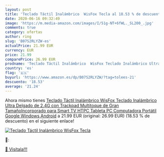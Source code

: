 ```yaml
---
layout: post
title: 'Teclado Táctil Inalámbrico  WisFox Tecla al 18.53 % de descuento'
date: 2020-06-16 09:32:49
image: 'https://m.media-amazon.com/images/I/51g-NT+6fWL._SL200_.jpg'
comments: true
category: ofertas
author: ring
slug: 'B07S2RLYZW-es'
actualPrice: 21.99 EUR
currency: EUR
price: 21.99
comparePrice: 26.99 EUR
prodname: 'Teclado Táctil Inalámbrico  WisFox Teclado Inalámbrico Ultra Delgado de 2.4G con Trackpad Multitoque de Gran TamañoIncorporado para Smart TV HTPC Tableta PC Computadora Portátil Google Windows Android'
country: 'es'
flag: '🇪🇸'
buyurl: 'https://www.amazon.es/dp/B07S2RLYZW/?tag=tolees-21'
descuento: '18.53'
average: '21.24'
---
```


Ahora mismo tienes [Teclado Táctil Inalámbrico  WisFox Teclado Inalámbrico Ultra Delgado de 2.4G con Trackpad Multitoque de Gran TamañoIncorporado para Smart TV HTPC Tableta PC Computadora Portátil Google Windows Android](https://www.amazon.es/dp/B07S2RLYZW/?tag=tolees-21) a 21.99 EUR (original: 26.99 EUR) (18.53 %  de descuento) en el siguiente enlace!

[![Teclado Táctil Inalámbrico  WisFox Tecla](https://m.media-amazon.com/images/I/51g-NT+6fWL._SL200_.jpg)](https://www.amazon.es/dp/B07S2RLYZW/?tag=tolees-21)

🔎:


[🛒 Visítala!!!](https://www.amazon.es/dp/B07S2RLYZW/?tag=tolees-21)
